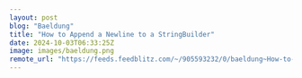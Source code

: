 ```yaml
---
layout: post
blog: "Baeldung"
title: "How to Append a Newline to a StringBuilder"
date: 2024-10-03T06:33:25Z
image: images/baeldung.png
remote_url: "https://feeds.feedblitz.com/~/905593232/0/baeldung~How-to-Append-a-Newline-to-a-StringBuilder"
---
```

